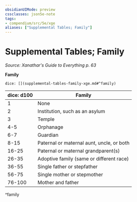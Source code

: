 ```yaml
---
obsidianUIMode: preview
cssclasses: json5e-note
tags:
- compendium/src/5e/xge
aliases: ["Supplemental Tables; Family"]
---
```

# Supplemental Tables; Family
*Source: Xanathar's Guide to Everything p. 63* 

**Family**

`dice: [](supplemental-tables-family-xge.md#^family)`

| dice: d100 | Family |
|------------|--------|
| 1 | None |
| 2 | Institution, such as an asylum |
| 3 | Temple |
| 4-5 | Orphanage |
| 6-7 | Guardian |
| 8-15 | Paternal or maternal aunt, uncle, or both |
| 16-25 | Paternal or maternal grandparent(s) |
| 26-35 | Adoptive family (same or different race) |
| 36-55 | Single father or stepfather |
| 56-75 | Single mother or stepmother |
| 76-100 | Mother and father |
^family